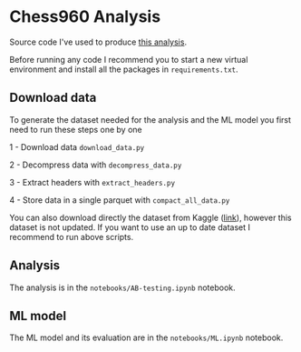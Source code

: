 # Chess960 Analysis

Source code I've used to produce [this analysis](https://www.amolas.dev/blog/chess-960-initial-position/).

Before running any code I recommend you to start a new virtual environment and install all the packages in `requirements.txt`.

## Download data

To generate the dataset needed for the analysis and the ML model you first need to run these steps one by one

1 - Download data `download_data.py`

2 - Decompress data with `decompress_data.py`

3 - Extract headers with `extract_headers.py`

4 - Store data in a single parquet with `compact_all_data.py`


You can also download directly the dataset from Kaggle ([link](https://www.kaggle.com/datasets/alexmolas/chess-960-lichess)), however this dataset is not updated. If you want to use an up to date dataset I recommend to run above scripts.

## Analysis

The analysis is in the `notebooks/AB-testing.ipynb` notebook.

## ML model

The ML model and its evaluation are in the `notebooks/ML.ipynb` notebook.
